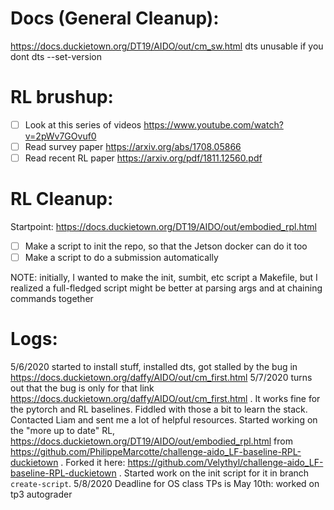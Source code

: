 # Docs (General Cleanup):
https://docs.duckietown.org/DT19/AIDO/out/cm_sw.html
dts unusable if you dont dts --set-version

# RL brushup:

- [ ] Look at this series of videos https://www.youtube.com/watch?v=2pWv7GOvuf0
- [ ] Read survey paper https://arxiv.org/abs/1708.05866
- [ ] Read recent RL paper https://arxiv.org/pdf/1811.12560.pdf

# RL Cleanup:
Startpoint: https://docs.duckietown.org/DT19/AIDO/out/embodied_rpl.html

- [ ] Make a script to init the repo, so that the Jetson docker can do it too
- [ ] Make a script to do a submission automatically

NOTE: initially, I wanted to make the init, sumbit, etc script a Makefile, but I realized a full-fledged script might be better at parsing args and at chaining commands together

# Logs:
5/6/2020 started to install stuff, installed dts, got stalled by the bug in https://docs.duckietown.org/daffy/AIDO/out/cm_first.html
5/7/2020 turns out that the bug is only for that link https://docs.duckietown.org/daffy/AIDO/out/cm_first.html . It works fine for the pytorch and RL baselines. Fiddled with those a bit to learn the stack. Contacted Liam and sent me a lot of helpful resources. Started working on the "more up to date" RL, https://docs.duckietown.org/DT19/AIDO/out/embodied_rpl.html from https://github.com/PhilippeMarcotte/challenge-aido_LF-baseline-RPL-duckietown . Forked it here: https://github.com/Velythyl/challenge-aido_LF-baseline-RPL-duckietown . Started work on the init script for it in branch `create-script`.
5/8/2020 Deadline for OS class TPs is May 10th: worked on tp3 autograder
